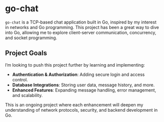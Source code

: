 # go-chat

`go-chat` is a TCP-based chat application built in Go, inspired by my interest in networks and Go programming. This project has been a great way to dive into Go, allowing me to explore client-server communication, concurrency, and socket programming.

## Project Goals

I’m looking to push this project further by learning and implementing:
- **Authentication & Authorization**: Adding secure login and access control.
- **Database Integrations**: Storing user data, message history, and more.
- **Enhanced Features**: Expanding message handling, error management, and scalability.

This is an ongoing project where each enhancement will deepen my understanding of network protocols, security, and backend development in Go.
